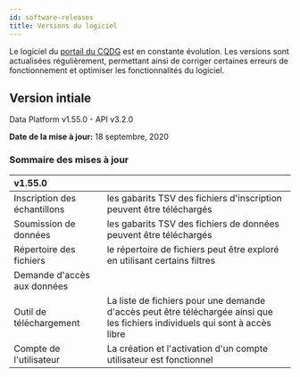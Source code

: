 ```yaml
---
id: software-releases
title: Versions du logiciel 
---
```


Le logiciel du [portail du CQDG](https://plateforme.cqdg.ca) est en constante évolution. Les versions sont actualisées régulièrement, permettant ainsi de corriger certaines erreurs de fonctionnement et optimiser les fonctionnalités du logiciel. 
<!---
## Software Release 2.0

**Release Date:**

### Bug Fixes

None to report.

### Known Issues

None to report.
------>

## Version intiale

Data Platform v1.55.0 -
API v3.2.0

**Date de la mise à jour:** 18 septembre, 2020

### Sommaire des mises à jour

|v1.55.0|     |
|:---------|:-----------------|
|Inscription des échantillons|les gabarits TSV des fichiers d'inscription peuvent être téléchargés|
|Soumission de données|les gabarits TSV des fichiers de données peuvent être téléchargés|
|Répertoire des fichiers|le répertoire de fichiers peut être exploré en utilisant certains filtres|
|Demande d'accès aux données|   |
|Outil de téléchargement|La liste de fichiers pour une demande d'accès peut être téléchargée ainsi que les fichiers individuels qui sont à accès libre| 
|Compte de l'utilisateur|La création et l'activation d'un compte utilisateur est fonctionnel|
